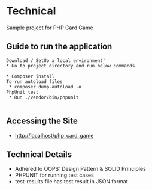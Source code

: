 # Technical 
Sample project for PHP Card Game

## Guide to run the application
````````
Download / SetUp a local environment'
* Go to project directory and run below commands

* Composer install
To run autoload files
 * composer dump-autoload -o
PhpUnit test
 * Run ./vendor/bin/phpunit
 
````````

## Accessing the Site
*  <http://localhost/php_card_game>

## Technical Details
 * Adhered to OOPS: Design Pattern & SOLID Principles
 * PHPUNIT for running test cases
 * test-results file has test result in JSON format
